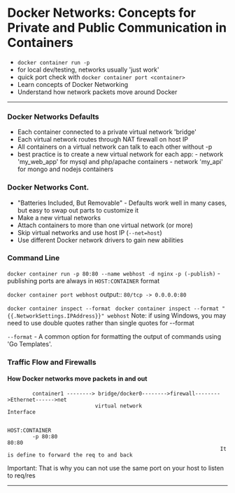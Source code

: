 # Docker Networks: Concepts for Private and Public Communication in Containers

- `docker container run -p `
- for local dev/testing, networks usually 'just work'
- quick port check with `docker container port <container>`
- Learn concepts of Docker Networking
- Understand how network packets move around Docker

---

### Docker Networks Defaults

- Each container connected to a private virtual network 'bridge'
- Each virtual network routes through NAT firewall on host IP
- All containers on a virtual network can talk to each other without -p
- best practice is to create a new virtual network for each app: - network 'my_web_app' for mysql and php/apache containers - network 'my_api' for mongo and nodejs containers

### Docker Networks Cont.

- "Batteries Included, But Removable" - Defaults work well in many cases, but easy to swap out parts to customize it
- Make a new virtual networks
- Attach containers to more than one virtual network (or more)
- Skip virtual networks and use host IP (`--net=host`)
- Use different Docker network drivers to gain new abilities

### Command Line

`docker container run -p 80:80 --name webhost -d nginx`
`-p (-publish)` - publishing ports are always in `HOST:CONTAINER` format

`docker container port webhost`
output:: `80/tcp -> 0.0.0.0:80`

`docker container inspect --format `
`docker container inspect --format "{{.NetworkSettings.IPAddress}}" webhost`
Note: if using Windows, you may need to use double quotes rather than single quotes for --format

`--format` - A common option for formatting the output of commands using 'Go Templates'.

### Traffic Flow and Firewalls

#### How Docker networks move packets in and out

```
        container1 --------> bridge/docker0-------->firewall-------->Ethernet------>net
                            virtual network                          Interface

                                                                    HOST:CONTAINER
        -p 80:80                                                       80:80
                                                                    It is define to forward the req to and back
```

Important: That is why you can not use the same port on your host to listen to req/res

---



